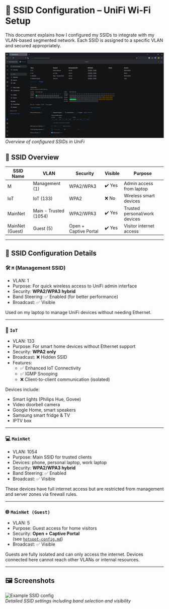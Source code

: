 # 📡 SSID Configuration – UniFi Wi-Fi Setup

This document explains how I configured my SSIDs to integrate with my VLAN-based segmented network. Each SSID is assigned to a specific VLAN and secured appropriately.

![SSID Overview](./images/ssid.png)  
*Overview of configured SSIDs in UniFi*

## 📶 SSID Overview

| SSID Name        | VLAN              | Security       | Visible | Purpose                         |
|------------------|-------------------|----------------|---------|----------------------------------|
| M                | Management (1)    | WPA2/WPA3      | ✔️ Yes  | Admin access from laptop        |
| IoT              | IoT (133)         | WPA2           | ❌ No   | Wireless smart devices          |
| MainNet          | Main - Trusted (1054)| WPA2/WPA3  | ✔️ Yes  | Trusted personal/work devices   |
| MainNet (Guest)  | Guest (5)         | Open + Captive Portal | ✔️ Yes  | Visitor internet access         |

---

## 🔧 SSID Configuration Details

### 🛠️ `M` (Management SSID)
- VLAN: 1
- Purpose: For quick wireless access to UniFi admin interface
- Security: **WPA2/WPA3 hybrid**
- Band Steering: ✅ Enabled (for better performance)
- Broadcast: ✅ Visible

Used on my laptop to manage UniFi devices without needing Ethernet.

---

### 📡 `IoT`
- VLAN: 133
- Purpose: For smart home devices without Ethernet support
- Security: **WPA2 only**
- Broadcast: ❌ Hidden SSID
- Features:
  - ✅ Enhanced IoT Connectivity
  - ✅ IGMP Snooping
  - ❌ Client-to-client communication (isolated)

Devices include:
- Smart lights (Philips Hue, Govee)
- Video doorbell camera
- Google Home, smart speakers
- Samsung smart fridge & TV
- IPTV box

---

### 💻 `MainNet`
- VLAN: 1054
- Purpose: Main SSID for trusted clients
- Devices: phone, personal laptop, work laptop
- Security: **WPA2/WPA3 hybrid**
- Band Steering: ✅ Enabled
- Broadcast: ✅ Visible

These devices have full internet access but are restricted from management and server zones via firewall rules.

---

### 🌐 `MainNet (Guest)`
- VLAN: 5
- Purpose: Guest access for home visitors
- Security: **Open + Captive Portal**  
  (see [`hotspot-config.md`](./hotspot-config.md))
- Broadcast: ✅ Visible

Guests are fully isolated and can only access the internet. Devices connected here cannot reach other VLANs or internal resources.

---

## 🖼️ Screenshots


![Example SSID config](./imagess/ssid-config.png)  
*Detailed SSID settings including band selection and visibility*
